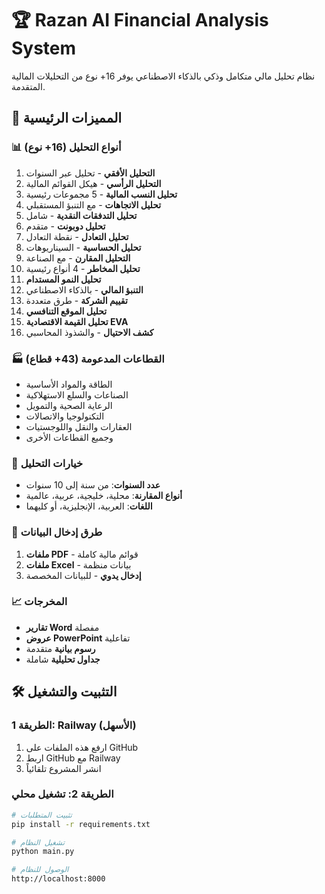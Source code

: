 # 🏆 Razan AI Financial Analysis System

نظام تحليل مالي متكامل وذكي بالذكاء الاصطناعي يوفر 16+ نوع من التحليلات المالية المتقدمة.

## 🚀 المميزات الرئيسية

### 📊 أنواع التحليل (16+ نوع)
1. **التحليل الأفقي** - تحليل عبر السنوات
2. **التحليل الرأسي** - هيكل القوائم المالية
3. **تحليل النسب المالية** - 5 مجموعات رئيسية
4. **تحليل الاتجاهات** - مع التنبؤ المستقبلي
5. **تحليل التدفقات النقدية** - شامل
6. **تحليل دوبونت** - متقدم
7. **تحليل التعادل** - نقطة التعادل
8. **تحليل الحساسية** - السيناريوهات
9. **التحليل المقارن** - مع الصناعة
10. **تحليل المخاطر** - 4 أنواع رئيسية
11. **تحليل النمو المستدام**
12. **التنبؤ المالي** - بالذكاء الاصطناعي
13. **تقييم الشركة** - طرق متعددة
14. **تحليل الموقع التنافسي**
15. **تحليل القيمة الاقتصادية EVA**
16. **كشف الاحتيال** - والشذوذ المحاسبي

### 🏭 القطاعات المدعومة (43+ قطاع)
- الطاقة والمواد الأساسية
- الصناعات والسلع الاستهلاكية  
- الرعاية الصحية والتمويل
- التكنولوجيا والاتصالات
- العقارات والنقل واللوجستيات
- وجميع القطاعات الأخرى

### 📅 خيارات التحليل
- **عدد السنوات**: من سنة إلى 10 سنوات
- **أنواع المقارنة**: محلية، خليجية، عربية، عالمية
- **اللغات**: العربية، الإنجليزية، أو كليهما

### 📁 طرق إدخال البيانات
1. **ملفات PDF** - قوائم مالية كاملة
2. **ملفات Excel** - بيانات منظمة
3. **إدخال يدوي** - للبيانات المخصصة

### 📈 المخرجات
- **تقارير Word** مفصلة
- **عروض PowerPoint** تفاعلية
- **رسوم بيانية** متقدمة
- **جداول تحليلية** شاملة

## 🛠️ التثبيت والتشغيل

### الطريقة 1: Railway (الأسهل)
1. ارفع هذه الملفات على GitHub
2. اربط GitHub مع Railway
3. انشر المشروع تلقائياً

### الطريقة 2: تشغيل محلي
```bash
# تثبيت المتطلبات
pip install -r requirements.txt

# تشغيل النظام
python main.py

# الوصول للنظام
http://localhost:8000
